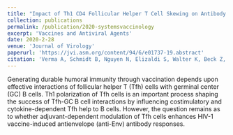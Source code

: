 ```yaml
---
title: "Impact of Th1 CD4 Follicular Helper T Cell Skewing on Antibody Responses to an HIV-1 Vaccine in Rhesus Macaques."
collection: publications
permalink: /publication/2020-systemsvaccinology
excerpt: 'Vaccines and Antiviral Agents'
date: 2020-2-28
venue: 'Journal of Virology'
paperurl: 'https://jvi.asm.org/content/94/6/e01737-19.abstract'  
citation: 'Verma A, Schmidt B, Nguyen N, Elizaldi S, Walter K, Beck Z, Trinh H, <i style="color:DodgerBlue;">Dinasarapu AR</i>, ... and Iyer SS. (2020). &quot;Impact of Th1 CD4 TFH skewing on antibody responses to an HIV-1 vaccine in Rhesus Macaques.&quot; <i>Journal of Virology</i>, 94 (6) e01737-19.'
---  
```

Generating durable humoral immunity through vaccination depends upon effective interactions of follicular helper T (Tfh) cells with germinal center (GC) B cells. Th1 polarization of Tfh cells is an important process shaping the success of Tfh-GC B cell interactions by influencing costimulatory and cytokine-dependent Tfh help to B cells. However, the question remains as to whether adjuvant-dependent modulation of Tfh cells enhances HIV-1 vaccine-induced antienvelope (anti-Env) antibody responses.  

